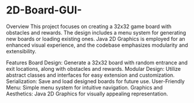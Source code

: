 # 2D-Board-GUI-
Overview
This project focuses on creating a 32x32 game board with obstacles and rewards. The design includes a menu system for generating new boards or loading existing ones. Java 2D Graphics is employed for an enhanced visual experience, and the codebase emphasizes modularity and extensibility.

Features
Board Design: Generate a 32x32 board with random entrance and exit locations, along with obstacles and rewards.
Modular Design: Utilize abstract classes and interfaces for easy extension and customization.
Serialization: Save and load designed boards for future use.
User-Friendly Menu: Simple menu system for intuitive navigation.
Graphics and Aesthetics: Java 2D Graphics for visually appealing representation.
